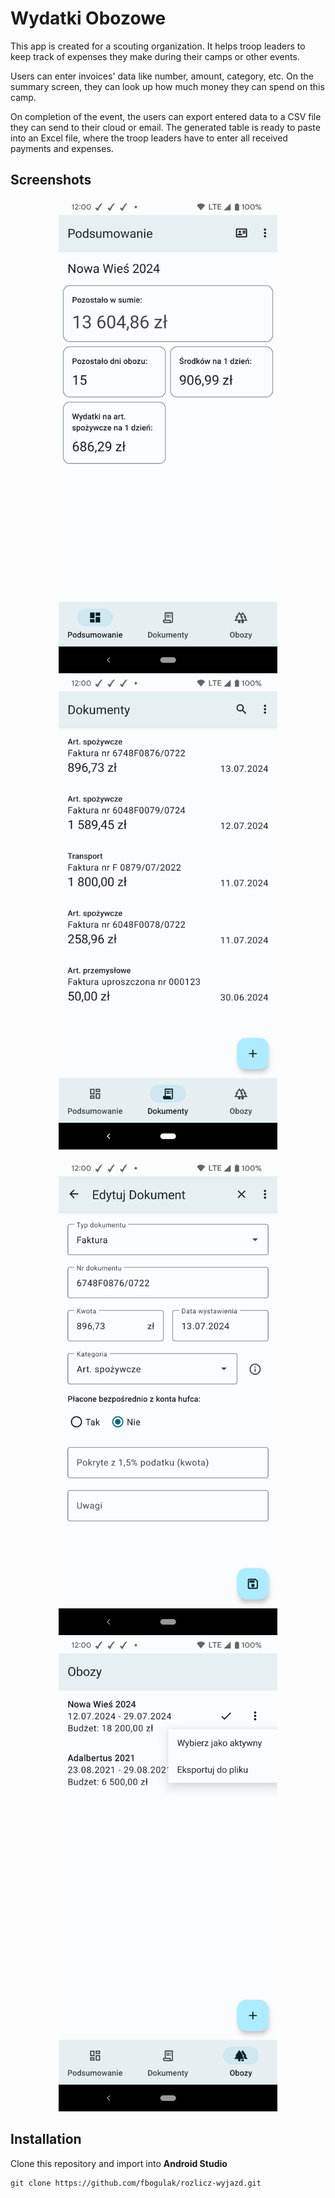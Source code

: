 # Wydatki Obozowe

This app is created for a scouting organization. It helps troop leaders to keep track of expenses they make during their camps or other events. 

Users can enter invoices' data like number, amount, category, etc. 
On the summary screen, they can look up how much money they can spend on this camp.

On completion of the event, the users can export entered data to a CSV file they can send to their cloud or email. The generated table is ready to paste into an Excel file, where the troop leaders have to enter all received payments and expenses.

## Screenshots

<p align="center">
  <img src="https://github.com/fbogulak/rozlicz-wyjazd/blob/master/screenshots/summary_screen.png" width="350">
    <img src="https://github.com/fbogulak/rozlicz-wyjazd/blob/master/screenshots/documents_screen.png" width="350">
</p>
<p align="center">
  <img src="https://github.com/fbogulak/rozlicz-wyjazd/blob/master/screenshots/document_edit_screen.png" width="350">
    <img src="https://github.com/fbogulak/rozlicz-wyjazd/blob/master/screenshots/camps_screen.png" width="350">
</p>

## Installation 

Clone this repository and import into **Android Studio**
```
git clone https://github.com/fbogulak/rozlicz-wyjazd.git
```
